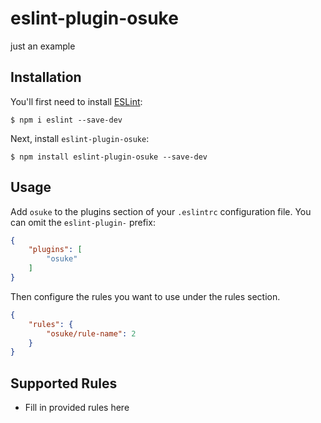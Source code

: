 # eslint-plugin-osuke

just an example

## Installation

You'll first need to install [ESLint](http://eslint.org):

```
$ npm i eslint --save-dev
```

Next, install `eslint-plugin-osuke`:

```
$ npm install eslint-plugin-osuke --save-dev
```


## Usage

Add `osuke` to the plugins section of your `.eslintrc` configuration file. You can omit the `eslint-plugin-` prefix:

```json
{
    "plugins": [
        "osuke"
    ]
}
```


Then configure the rules you want to use under the rules section.

```json
{
    "rules": {
        "osuke/rule-name": 2
    }
}
```

## Supported Rules

* Fill in provided rules here





